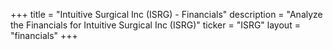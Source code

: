 +++
title = "Intuitive Surgical Inc (ISRG) - Financials"
description = "Analyze the Financials for Intuitive Surgical Inc (ISRG)"
ticker = "ISRG"
layout = "financials"
+++

